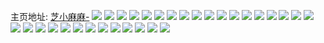 主页地址: [芝小麻麻-](https://weibo.com/u/6560955330) 
![](https://wx4.sinaimg.cn/mw2000/007a16cagy1h7pycrlet4j30n00mjjsj.jpg) 
![](https://wx4.sinaimg.cn/mw2000/007a16caly1h7l2pm79rgj32c0340ttx.jpg) 
![](https://wx4.sinaimg.cn/mw2000/007a16caly1h7l2phrf91j32c0340u0x.jpg) 
![](https://wx4.sinaimg.cn/mw2000/007a16caly1h7742jefzxj30sg1kvkeg.jpg) 
![](https://wx4.sinaimg.cn/mw2000/007a16caly1h6vi9qbv90j328u28u7wh.jpg) 
![](https://wx4.sinaimg.cn/mw2000/007a16caly1h6vi9uq1ivj32c02c04qq.jpg) 
![](https://wx4.sinaimg.cn/mw2000/007a16caly1h6vi9pgjo4j32c02c0kjl.jpg) 
![](https://wx4.sinaimg.cn/mw2000/007a16caly1h6vi9tkh10j32c02bzu0x.jpg) 
![](https://wx4.sinaimg.cn/mw2000/007a16caly1h6vi9ws0bgj32c0340u0y.jpg) 
![](https://wx4.sinaimg.cn/mw2000/007a16caly1h6vi9oekhqj33402c0u0z.jpg) 
![](https://wx4.sinaimg.cn/mw2000/007a16caly1h6vi9vqt0wj32bz2bzx6p.jpg) 
![](https://wx4.sinaimg.cn/mw2000/007a16caly1h6vi9sfo9sj32c02c0kjn.jpg) 
![](https://wx4.sinaimg.cn/mw2000/007a16caly1h6vi9xfaxfj30u00u0q7d.jpg) 
![](https://wx4.sinaimg.cn/mw2000/007a16caly1h6aumy1o3zj33344407ff.jpg) 
![](https://wx4.sinaimg.cn/mw2000/007a16caly1h6aun33tezj3334440wtu.jpg) 
![](https://wx4.sinaimg.cn/mw2000/007a16caly1h6aumf5h55j3334440u0z.jpg) 
![](https://wx4.sinaimg.cn/mw2000/007a16caly1h6auncvzxkj3334440npf.jpg) 
![](https://wx4.sinaimg.cn/mw2000/007a16caly1h6auo4d2obj33344400ym.jpg) 
![](https://wx4.sinaimg.cn/mw2000/007a16caly1h6aunm4b8xj3334440ad7.jpg) 
![](https://wx4.sinaimg.cn/mw2000/007a16caly1gpdu4qxx4yj31401y4kjl.jpg) 
![](https://wx4.sinaimg.cn/mw2000/007a16caly1gpdu4s41jaj31404g5kjn.jpg) 
![](https://wx4.sinaimg.cn/mw2000/007a16caly1gpdu4u2ivvj31402i8hdu.jpg) 
![](https://wx4.sinaimg.cn/mw2000/007a16caly1gpdu4q3hl7j31403c9npf.jpg) 
![](https://wx4.sinaimg.cn/mw2000/007a16caly1gpdu4xj7xzj33344401l4.jpg) 
![](https://wx4.sinaimg.cn/mw2000/007a16caly1gpdu4ndgmqj314050ge84.jpg) 
![](https://wx4.sinaimg.cn/mw2000/007a16caly1gpdu53xfvfj3334440hdy.jpg) 
![](https://wx4.sinaimg.cn/mw2000/007a16caly1gpdu580m8ij33344407wm.jpg) 
![](https://wx4.sinaimg.cn/mw2000/007a16caly1gpdu51iqzcj3334440npk.jpg) 
![](https://wx4.sinaimg.cn/mw2000/007a16caly1gpbifz5nadj31402ytu0x.jpg) 
![](https://wx4.sinaimg.cn/mw2000/007a16caly1gpbig7zlv5j33344mo4qt.jpg) 
![](https://wx4.sinaimg.cn/mw2000/007a16caly1gpbify1x1wj3140284hdt.jpg) 
